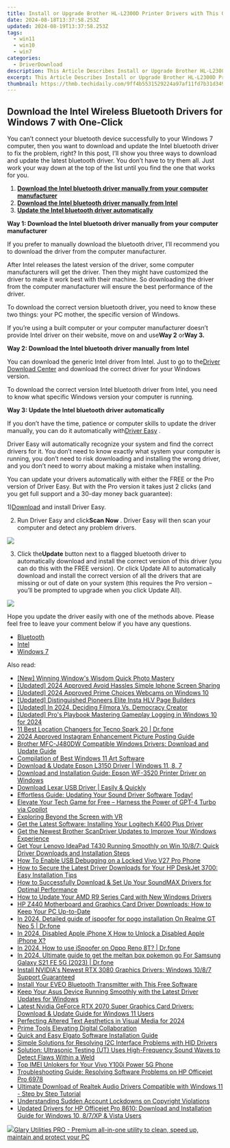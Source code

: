 ```yaml
---
title: Install or Upgrade Brother HL-L2300D Printer Drivers with This Quick Guide and Download Links
date: 2024-08-18T13:37:58.253Z
updated: 2024-08-19T13:37:58.253Z
tags:
  - win11
  - win10
  - win7
categories:
  - DriverDownload
description: This Article Describes Install or Upgrade Brother HL-L2300D Printer Drivers with This Quick Guide and Download Links
excerpt: This Article Describes Install or Upgrade Brother HL-L2300D Printer Drivers with This Quick Guide and Download Links
thumbnail: https://thmb.techidaily.com/9ff4b5531529224a97af11fd7b31d3496bf7818fcfc9f8eeee6fcb2c56355c7c.jpg
---
```


## Download the Intel Wireless Bluetooth Drivers for Windows 7 with One-Click

You can’t connect your bluetooth device successfully to your Windows 7 computer, then you want to download and update the Intel bluetooth driver to fix the problem, right? In this post, I’ll show you three ways to download and update the latest bluetooth driver. You don’t have to try them all. Just work your way down at the top of the list until you find the one that works for you.  
  
1. [**Download the Intel bluetooth driver manually from your computer manufacturer**](https://tools.techidaily.com/drivereasy/download/)
2. [**Download the Intel bluetooth driver manually from Intel**](https://tools.techidaily.com/drivereasy/download/)
3. [**Update the Intel bluetooth driver automatically**](https://tools.techidaily.com/drivereasy/download/)
  
 **Way 1: Download the Intel bluetooth driver manually from your computer manufacturer**

 If you prefer to manually download the bluetooth driver, I’ll recommend you to download the driver from the computer manufacturer.  
  
 After Intel releases the latest version of the driver, some computer manufacturers will get the driver. Then they might have customized the driver to make it work best with their machine. So downloading the driver from the computer manufacturer will ensure the best performance of the driver.  
  
 To download the correct version bluetooth driver, you need to know these two things: your PC mother, the specific version of Windows.

 If you’re using a built computer or your computer manufacturer doesn’t provide Intel driver on their website, move on and use**Way 2** or**Way 3.**
  
**Way 2: Download the Intel bluetooth driver manually from Intel**

 You can download the generic Intel driver from Intel. Just to go to the[Driver Download Center](https://downloadcenter.intel.com/)  and download the correct driver for your Windows version.

 To download the correct version Intel bluetooth driver from Intel, you need to know what specific Windows version your computer is running.

**Way 3: Update the Intel bluetooth driver automatically**

 If you don’t have the time, patience or computer skills to update the driver manually, you can do it automatically with[Driver Easy](https://tools.techidaily.com/drivereasy/download/) **[](https://tools.techidaily.com/drivereasy/download/)**  .  
  
 Driver Easy will automatically recognize your system and find the correct drivers for it. You don’t need to know exactly what system your computer is running, you don’t need to risk downloading and installing the wrong driver, and you don’t need to worry about making a mistake when installing.

 You can update your drivers automatically with either the FREE or the Pro version of Driver Easy. But with the Pro version it takes just 2 clicks (and you get full support and a 30-day money back guarantee):  
  
 1)[Download](https://downloadcenter.intel.com/) and install Driver Easy.  
  
 2) Run Driver Easy and click**Scan Now** . Driver Easy will then scan your computer and detect any problem drivers.

![](https://images.drivereasy.com/wp-content/uploads/2018/03/img_5aa261ac3e22d.png)

 3) Click the**Update** button next to a flagged bluetooth driver to automatically download and install the correct version of this driver (you can do this with the FREE version). Or click Update All to automatically download and install the correct version of all the drivers that are missing or out of date on your system (this requires the Pro version – you’ll be prompted to upgrade when you click Update All).

![](https://images.drivereasy.com/wp-content/uploads/2018/03/img_5aa269aececb7.jpg)
  
 Hope you update the driver easily with one of the methods above. Please feel free to leave your comment below if you have any questions.

* [Bluetooth](https://tools.techidaily.com/drivereasy/download/)
* [Intel](https://tools.techidaily.com/drivereasy/download/)
* [Windows 7](https://tools.techidaily.com/drivereasy/download/)

<ins class="adsbygoogle"
     style="display:block"
     data-ad-format="autorelaxed"
     data-ad-client="ca-pub-7571918770474297"
     data-ad-slot="1223367746"></ins>



<ins class="adsbygoogle"
     style="display:block"
     data-ad-client="ca-pub-7571918770474297"
     data-ad-slot="8358498916"
     data-ad-format="auto"
     data-full-width-responsive="true"></ins>

<span class="atpl-alsoreadstyle">Also read:</span>
<div><ul>
<li><a href="https://fox-boxes.techidaily.com/new-winning-windows-wisdom-quick-photo-mastery/"><u>[New] Winning Window's Wisdom  Quick Photo Mastery</u></a></li>
<li><a href="https://desktop-recording.techidaily.com/updated-2024-approved-avoid-hassles-simple-iphone-screen-sharing/"><u>[Updated] 2024 Approved  Avoid Hassles  Simple Iphone Screen Sharing</u></a></li>
<li><a href="https://screen-recording.techidaily.com/updated-2024-approved-prime-choices-webcams-on-windows-10/"><u>[Updated] 2024 Approved  Prime Choices  Webcams on Windows 10</u></a></li>
<li><a href="https://instagram-videos.techidaily.com/updated-distinguished-pioneers-elite-insta-hlv-page-builders/"><u>[Updated] Distinguished Pioneers  Elite Insta HLV Page Builders</u></a></li>
<li><a href="https://screen-mirroring-recording.techidaily.com/updated-in-2024-deciding-filmora-vs-democracy-creator/"><u>[Updated] In 2024, Deciding  Filmora Vs. Democracy Creator</u></a></li>
<li><a href="https://screen-capture.techidaily.com/updated-pros-playbook-mastering-gameplay-logging-in-windows-10-for-2024/"><u>[Updated] Pro's Playbook  Mastering Gameplay Logging in Windows 10 for 2024</u></a></li>
<li><a href="https://location-fake.techidaily.com/11-best-location-changers-for-tecno-spark-20-drfone-by-drfone-virtual-android/"><u>11 Best Location Changers for Tecno Spark 20 | Dr.fone</u></a></li>
<li><a href="https://extra-skills.techidaily.com/2024-approved-instagram-enhancement-picture-posting-guide/"><u>2024 Approved  Instagram Enhancement  Picture Posting Guide</u></a></li>
<li><a href="https://win-amazing.techidaily.com/brother-mfc-j480dw-compatible-windows-drivers-download-and-update-guide/"><u>Brother MFC-J480DW Compatible Windows Drivers: Download and Update Guide</u></a></li>
<li><a href="https://windows11.techidaily.com/compilation-of-best-windows-11-art-software/"><u>Compilation of Best Windows 11 Art Software</u></a></li>
<li><a href="https://win-amazing.techidaily.com/download-and-update-epson-l3150-driver-windows-11-8-7/"><u>Download & Update Epson L3150 Driver | Windows 11, 8, 7</u></a></li>
<li><a href="https://win-amazing.techidaily.com/download-and-installation-guide-epson-wf-3520-printer-driver-on-windows/"><u>Download and Installation Guide: Epson WF-3520 Printer Driver on Windows</u></a></li>
<li><a href="https://win-amazing.techidaily.com/download-lexar-usb-driver-easily-and-quickly/"><u>Download Lexar USB Driver | Easily & Quickly</u></a></li>
<li><a href="https://win-amazing.techidaily.com/1722966541687-effortless-guide-updating-your-sound-driver-software-today/"><u>Effortless Guide: Updating Your Sound Driver Software Today!</u></a></li>
<li><a href="https://tech-hub.techidaily.com/elevate-your-tech-game-for-free-harness-the-power-of-gpt-4-turbo-via-copilot/"><u>Elevate Your Tech Game for Free – Harness the Power of GPT-4 Turbo via Copilot</u></a></li>
<li><a href="https://fox-glue.techidaily.com/exploring-beyond-the-screen-with-vr/"><u>Exploring Beyond the Screen with VR</u></a></li>
<li><a href="https://win-amazing.techidaily.com/get-the-latest-software-installing-your-logitech-k400-plus-driver/"><u>Get the Latest Software: Installing Your Logitech K400 Plus Driver</u></a></li>
<li><a href="https://win-amazing.techidaily.com/get-the-newest-brother-scandriver-updates-to-improve-your-windows-experience/"><u>Get the Newest Brother ScanDriver Updates to Improve Your Windows Experience</u></a></li>
<li><a href="https://win-amazing.techidaily.com/get-your-lenovo-ideapad-t430-running-smoothly-on-win-1087-quick-driver-downloads-and-installation-steps/"><u>Get Your Lenovo IdeaPad T430 Running Smoothly on Win 10/8/7: Quick Driver Downloads and Installation Steps</u></a></li>
<li><a href="https://android-unlock.techidaily.com/how-to-enable-usb-debugging-on-a-locked-vivo-v27-pro-phone-by-drfone-android/"><u>How To Enable USB Debugging on a Locked Vivo V27 Pro Phone</u></a></li>
<li><a href="https://win-amazing.techidaily.com/how-to-secure-the-latest-driver-downloads-for-your-hp-deskjet-3700-easy-installation-tips/"><u>How to Secure the Latest Driver Downloads for Your HP DeskJet 3700: Easy Installation Tips</u></a></li>
<li><a href="https://win-amazing.techidaily.com/how-to-successfully-download-and-set-up-your-soundmax-drivers-for-optimal-performance/"><u>How to Successfully Download & Set Up Your SoundMAX Drivers for Optimal Performance</u></a></li>
<li><a href="https://win-amazing.techidaily.com/how-to-update-your-amd-r9-series-card-with-new-windows-drivers/"><u>How to Update Your AMD R9 Series Card with New Windows Drivers</u></a></li>
<li><a href="https://win-amazing.techidaily.com/hp-z440-motherboard-and-graphics-card-driver-downloads-how-to-keep-your-pc-up-to-date/"><u>HP Z440 Motherboard and Graphics Card Driver Downloads: How to Keep Your PC Up-to-Date</u></a></li>
<li><a href="https://pokemon-go-android.techidaily.com/in-2024-detailed-guide-of-ispoofer-for-pogo-installation-on-realme-gt-neo-5-drfone-by-drfone-virtual-android/"><u>In 2024, Detailed guide of ispoofer for pogo installation On Realme GT Neo 5 | Dr.fone</u></a></li>
<li><a href="https://ios-unlock.techidaily.com/in-2024-disabled-apple-iphone-x-how-to-unlock-a-disabled-apple-iphone-x-by-drfone-ios/"><u>In 2024, Disabled Apple iPhone X How to Unlock a Disabled Apple iPhone X?</u></a></li>
<li><a href="https://android-pokemon-go.techidaily.com/in-2024-how-to-use-ispoofer-on-oppo-reno-8t-drfone-by-drfone-virtual-android/"><u>In 2024, How to use iSpoofer on Oppo Reno 8T? | Dr.fone</u></a></li>
<li><a href="https://change-location.techidaily.com/in-2024-ultimate-guide-to-get-the-meltan-box-pokemon-go-for-samsung-galaxy-s21-fe-5g-2023-drfone-by-drfone-virtual-android/"><u>In 2024, Ultimate guide to get the meltan box pokemon go For Samsung Galaxy S21 FE 5G (2023) | Dr.fone</u></a></li>
<li><a href="https://win-amazing.techidaily.com/install-nvidias-newest-rtx-3080-graphics-drivers-windows-1087-support-guaranteed/"><u>Install NVIDIA's Newest RTX 3080 Graphics Drivers: Windows 10/8/7 Support Guaranteed</u></a></li>
<li><a href="https://win-amazing.techidaily.com/install-your-eveo-bluetooth-transmitter-with-this-free-software/"><u>Install Your EVEO Bluetooth Transmitter with This Free Software</u></a></li>
<li><a href="https://win-amazing.techidaily.com/keep-your-asus-device-running-smoothly-with-the-latest-driver-updates-for-windows/"><u>Keep Your Asus Device Running Smoothly with the Latest Driver Updates for Windows</u></a></li>
<li><a href="https://win-amazing.techidaily.com/latest-nvidia-geforce-rtx-2070-super-graphics-card-drivers-download-and-update-guide-for-windows-11-users/"><u>Latest Nvidia GeForce RTX 2070 Super Graphics Card Drivers: Download & Update Guide for Windows 11 Users</u></a></li>
<li><a href="https://extra-skills.techidaily.com/perfecting-altered-text-aesthetics-in-visual-media-for-2024/"><u>Perfecting Altered Text Aesthetics in Visual Media for 2024</u></a></li>
<li><a href="https://on-screen-recording.techidaily.com/prime-tools-elevating-digital-collaboration/"><u>Prime Tools Elevating Digital Collaboration</u></a></li>
<li><a href="https://win-amazing.techidaily.com/quick-and-easy-elgato-software-installation-guide/"><u>Quick and Easy Elgato Software Installation Guide</u></a></li>
<li><a href="https://win-amazing.techidaily.com/simple-solutions-for-resolving-i2c-interface-problems-with-hid-drivers/"><u>Simple Solutions for Resolving I2C Interface Problems with HID Drivers</u></a></li>
<li><a href="https://win-amazing.techidaily.com/solution-ultrasonic-testing-ut-uses-high-frequency-sound-waves-to-detect-flaws-within-a-weld/"><u>Solution: Ultrasonic Testing (UT) Uses High-Frequency Sound Waves to Detect Flaws Within a Weld</u></a></li>
<li><a href="https://sim-unlock.techidaily.com/top-imei-unlokers-for-your-vivo-y100i-power-5g-phone-by-drfone-android/"><u>Top IMEI Unlokers for Your Vivo Y100i Power 5G Phone</u></a></li>
<li><a href="https://win-amazing.techidaily.com/troubleshooting-guide-resolving-software-problems-on-hp-officejet-pro-6978/"><u>Troubleshooting Guide: Resolving Software Problems on HP Officejet Pro 6978</u></a></li>
<li><a href="https://win-amazing.techidaily.com/ultimate-download-of-realtek-audio-drivers-compatible-with-windows-11-step-by-step-tutorial/"><u>Ultimate Download of Realtek Audio Drivers Compatible with Windows 11 - Step by Step Tutorial</u></a></li>
<li><a href="https://facebook-video-files.techidaily.com/understanding-sudden-account-lockdowns-on-copyright-violations/"><u>Understanding Sudden Account Lockdowns on Copyright Violations</u></a></li>
<li><a href="https://win-amazing.techidaily.com/updated-drivers-for-hp-officejet-pro-8610-download-and-installation-guide-for-windows-10-87xp-and-vista-users/"><u>Updated Drivers for HP Officejet Pro 8610: Download and Installation Guide for Windows 10, 8/7/XP & Vista Users</u></a></li>
</ul></div>

<!-- affiliate ads begin -->
<a href="https://order.glarysoft.com/order/checkout.php?PRODS=4535075&QTY=1&AFFILIATE=108875&CART=1"><img src="https://secure.avangate.com/images/merchant/6734fa703f6633ab896eecbdfad8953a/products/GU-500_672.png" border="0">Glary Utilities PRO -  Premium all-in-one utility to clean, speed up, maintain and protect your PC</a>
<!-- affiliate ads end -->